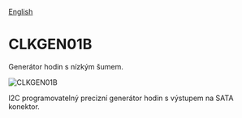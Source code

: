
[English](./README.md)
<!--- module --->
# CLKGEN01B
<!--- Emodule --->

<!--- subtitle --->Generátor hodin s nízkým šumem.<!--- Esubtitle --->

![CLKGEN01B](/doc/img/CLKGEN01B_top_big.jpg)

<!--- description --->I2C programovatelný precizní generátor hodin s výstupem na SATA konektor.<!--- Edescription --->
            